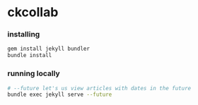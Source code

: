 # ckcollab

### installing

```bash
gem install jekyll bundler
bundle install
```

### running locally

```bash
# --future let's us view articles with dates in the future
bundle exec jekyll serve --future
```
